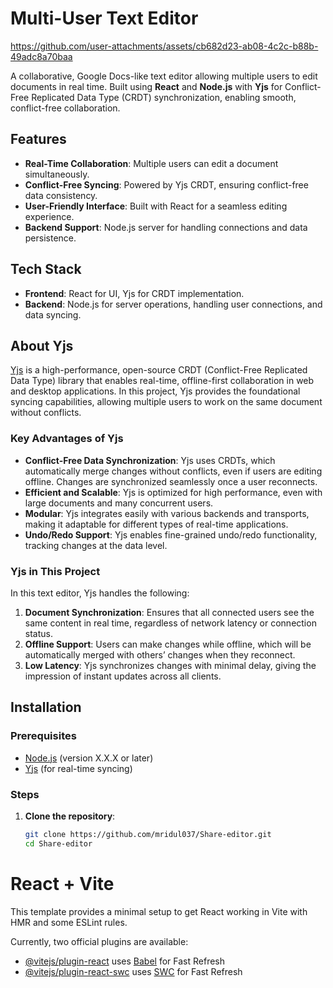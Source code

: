 # Multi-User Text Editor


https://github.com/user-attachments/assets/cb682d23-ab08-4c2c-b88b-49adc8a70baa




A collaborative, Google Docs-like text editor allowing multiple users to edit documents in real time. Built using **React** and **Node.js** with **Yjs** for Conflict-Free Replicated Data Type (CRDT) synchronization, enabling smooth, conflict-free collaboration.

## Features

- **Real-Time Collaboration**: Multiple users can edit a document simultaneously.
- **Conflict-Free Syncing**: Powered by Yjs CRDT, ensuring conflict-free data consistency.
- **User-Friendly Interface**: Built with React for a seamless editing experience.
- **Backend Support**: Node.js server for handling connections and data persistence.

## Tech Stack

- **Frontend**: React for UI, Yjs for CRDT implementation.
- **Backend**: Node.js for server operations, handling user connections, and data syncing.

## About Yjs

[Yjs](https://github.com/yjs/yjs) is a high-performance, open-source CRDT (Conflict-Free Replicated Data Type) library that enables real-time, offline-first collaboration in web and desktop applications. In this project, Yjs provides the foundational syncing capabilities, allowing multiple users to work on the same document without conflicts.

### Key Advantages of Yjs

- **Conflict-Free Data Synchronization**: Yjs uses CRDTs, which automatically merge changes without conflicts, even if users are editing offline. Changes are synchronized seamlessly once a user reconnects.
- **Efficient and Scalable**: Yjs is optimized for high performance, even with large documents and many concurrent users.
- **Modular**: Yjs integrates easily with various backends and transports, making it adaptable for different types of real-time applications.
- **Undo/Redo Support**: Yjs enables fine-grained undo/redo functionality, tracking changes at the data level.

### Yjs in This Project

In this text editor, Yjs handles the following:

1. **Document Synchronization**: Ensures that all connected users see the same content in real time, regardless of network latency or connection status.
2. **Offline Support**: Users can make changes while offline, which will be automatically merged with others’ changes when they reconnect.
3. **Low Latency**: Yjs synchronizes changes with minimal delay, giving the impression of instant updates across all clients.

## Installation

### Prerequisites

- [Node.js](https://nodejs.org/) (version X.X.X or later)
- [Yjs](https://github.com/yjs/yjs) (for real-time syncing)

### Steps

1. **Clone the repository**:
   ```bash
   git clone https://github.com/mridul037/Share-editor.git
   cd Share-editor

# React + Vite

This template provides a minimal setup to get React working in Vite with HMR and some ESLint rules.

Currently, two official plugins are available:

- [@vitejs/plugin-react](https://github.com/vitejs/vite-plugin-react/blob/main/packages/plugin-react/README.md) uses [Babel](https://babeljs.io/) for Fast Refresh
- [@vitejs/plugin-react-swc](https://github.com/vitejs/vite-plugin-react-swc) uses [SWC](https://swc.rs/) for Fast Refresh
